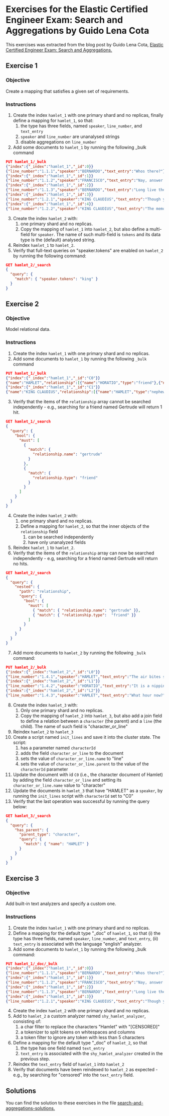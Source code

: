 # Exercises for the Elastic Certified Engineer Exam: Search and Aggregations by Guido Lena Cota

This exercises was extracted from the blog post by Guido Lena Cota, [Elastic Certified Engineer Exam: Search and Aggregations.](https://kreuzwerker.de/en/post/exercises-for-the-elastic-certified-engineer-exam-search-and-aggregations)

## Exercise 1

### Objective

Create a mapping that satisfies a given set of requirements.

### Instructions

1. Create the index `hamlet_1` with one primary shard and no replicas, finally define a mapping for `hamlet_1`, so that:
   1. the type has three fields, named `speaker`, `line_number`, and `text_entry`
   2. `speaker` and `line_number` are unanalysed strings
   3. disable aggregations on `line_number`
2. Add some documents to `hamlet_1` by running the following \_bulk command

```json
PUT hamlet_1/_bulk
{"index":{"_index":"hamlet_1","_id":0}}
{"line_number":"1.1.1","speaker":"BERNARDO","text_entry":"Whos there?"}
{"index":{"_index":"hamlet_1","_id":1}}
{"line_number":"1.1.2","speaker":"FRANCISCO","text_entry":"Nay, answer me: stand, and unfold yourself."}
{"index":{"_index":"hamlet_1","_id":2}}
{"line_number":"1.1.3","speaker":"BERNARDO","text_entry":"Long live the king!"}
{"index":{"_index":"hamlet_1","_id":3}}
{"line_number":"1.2.1","speaker":"KING CLAUDIUS","text_entry":"Though yet of Hamlet     our dear brothers death"}
{"index":{"_index":"hamlet_1","_id":4}}
{"line_number":"1.2.2","speaker":"KING CLAUDIUS","text_entry":"The memory be green,    and that it us befitted"}
```

3. Create the index `hamlet_2` with:
   1. one primary shard and no replicas.
   2. Copy the mapping of `hamlet_1` into `hamlet_2`, but also define a multi-field for `speaker`. The name of such multi-field is `tokens` and its data type is the (default) analysed string.
4. Reindex `hamlet_1` to `hamlet_2`.
5. Verify that full-text queries on "speaker.tokens" are enabled on `hamlet_2` by running the following command:

```json
GET hamlet_2/_search
{
  "query": {
    "match": { "speaker.tokens": "king" }
  }
}
```

## Exercise 2

### Objective

Model relational data.

### Instructions

1. Create the index `hamlet_1` with one primary shard and no replicas.
2. Add some documents to `hamlet_1` by running the following `_bulk` command

```json
PUT hamlet_1/_bulk
{"index":{"_index":"hamlet_1","_id":"C0"}}
{"name":"HAMLET","relationship":[{"name":"HORATIO","type":"friend"},{"name":"GERTRUDE","type":"mother"}]}
{"index":{"_index":"hamlet_1","_id":"C1"}}
{"name":"KING CLAUDIUS","relationship":[{"name":"HAMLET","type":"nephew"}]}
```

3. Verify that the items of the `relationship` array cannot be searched independently - e.g., searching for a friend named Gertrude will return 1 hit.

```json
GET hamlet_1/_search
{
  "query": {
    "bool": {
      "must": [
        {
          "match": {
            "relationship.name": "gertrude"
          }
        },
        {
          "match": {
            "relationship.type": "friend"
          }
        }
      ]
    }
  }
}
```
4. Create the index `hamlet_2` with:
   1.  one primary shard and no replicas.
   2.  Define a mapping for  `hamlet_2`, so that the inner objects of the `relationship` field
       1.  can be searched independently
       2.  have only unanalyzed fields
5. Reindex `hamlet_1` to `hamlet_2`.
6. Verify that the items of the `relationship` array can now be searched independently - e.g, searching for a friend named Gertrude will return no hits.

```json
GET hamlet_2/_search 
{
  "query": {
    "nested": {
      "path": "relationship",
      "query": {
        "bool": {
          "must": [
            { "match": { "relationship.name": "gertrude" }},
            { "match": { "relationship.type":  "friend" }} 
          ]
        }
      }
    }
  }
}
```

7. Add more documents to `hamlet_2` by running the following `_bulk` command:

```json
PUT hamlet_2/_bulk
{"index":{"_index":"hamlet_2","_id":"L0"}}
{"line_number":"1.4.1","speaker":"HAMLET","text_entry":"The air bites shrewdly; it is very cold."}
{"index":{"_index":"hamlet_2","_id":"L1"}}
{"line_number":"1.4.2","speaker":"HORATIO","text_entry":"It is a nipping and an eager air."}
{"index":{"_index":"hamlet_2","_id":"L2"}}
{"line_number":"1.4.3","speaker":"HAMLET","text_entry":"What hour now?"}
```
8. Create the index `hamlet_3` with:
   1. Only one primary shard and no replicas.
   2. Copy the mapping of `hamlet_2` into `hamlet_3`, but also add a join field to define a relation between a `character` (the parent) and a `line` (the child). The name of such field is "character_or_line"
9.  Reindex `hamlet_2` to `hamlet_3`
10. Create a script named `init_lines` and save it into the cluster state. The script:
    1.  has a parameter named `characterId`
    2.  adds the field `character_or_line` to the document
    3.  sets the value of `character_or_line.name` to "line"
    4.  sets the value of `character_or_line.parent` to the value of the `characterId` parameter
11. Update the document with id `C0` (i.e., the character document of Hamlet) by adding the field `character_or_line` and setting its `character_or_line.name` value to "character"
12. Update the documents in `hamlet_3` that have "HAMLET" as a `speaker`, by running the `init_lines` script with `characterId` set to "C0"
13. Verify that the last operation was successful by running the query below:

```json
GET hamlet_3/_search
{
  "query": {
    "has_parent": {
      "parent_type": "character",
      "query": {
        "match": { "name": "HAMLET" }
      }
    }
  }
}
```

## Exercise 3

### Objective

Add built-in text analyzers and specify a custom one.

### Instructions

1. Create the index `hamlet_1` with one primary shard and no replicas.
2. Define a mapping for the default type "_doc" of `hamlet_1`, so that (i) the type has three fields, named `speaker`, `line_number`, and `text_entry`, (ii) `text_entry` is associated with the language "english" analyzer.
3. Add some documents to `hamlet_1` by running the following _bulk command:

```json
PUT hamlet_1/_doc/_bulk
{"index":{"_index":"hamlet_1","_id":0}}
{"line_number":"1.1.1","speaker":"BERNARDO","text_entry":"Whos there?"}
{"index":{"_index":"hamlet_1","_id":1}}
{"line_number":"1.1.2","speaker":"FRANCISCO","text_entry":"Nay, answer me: stand, and unfold yourself."}
{"index":{"_index":"hamlet_1","_id":2}}
{"line_number":"1.1.3","speaker":"BERNARDO","text_entry":"Long live the king!"}
{"index":{"_index":"hamlet_1","_id":3}}
{"line_number":"1.2.1","speaker":"KING CLAUDIUS","text_entry":"Though yet of Hamlet our dear brothers death"}
```
4. Create the index `hamlet_2` with one primary shard and no replicas.
5. Add to `hamlet_2` a custom analyzer named `shy_hamlet_analyzer`, consisting of: 
   1. a char filter to replace the characters "Hamlet" with "[CENSORED]"
   2. a tokenizer to split tokens on whitespaces and columns
   3. a token filter to ignore any token with less than 5 characters
6. Define a mapping for the default type "_doc" of `hamlet_2`, so that
   1. the type has one field named `text_entry`
   2. `text_entry` is associated with the `shy_hamlet_analyzer` created in the previous step.
7. Reindex the `text_entry` field of `hamlet_1` into `hamlet_2`
8. Verify that documents have been reindexed to `hamlet_2` as expected - e.g., by searching for "censored" into the `text_entry` field.

## Solutions


You can find the solution to these exercises in the file [search-and-aggregations-solutions.](./solutions/search-and-aggregations.es)